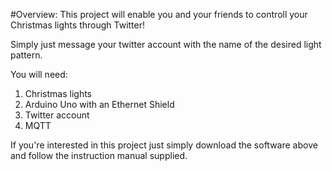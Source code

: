 #Overview:
This project will enable you and your friends to controll your Christmas lights through Twitter! 

Simply just message your twitter account with the name of the desired light pattern. 

You will need:
  1. Christmas lights 
  2. Arduino Uno with an Ethernet Shield
  3. Twitter account 
  4. MQTT

If you're interested in this project just simply download the software above and follow the instruction manual supplied. 
  
